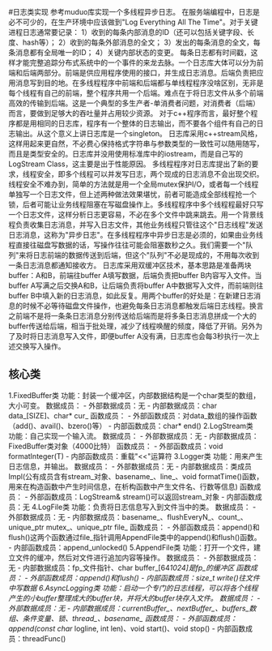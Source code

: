#日志类实现
	参考muduo库实现一个多线程异步日志。
	在服务端编程中，日志是必不可少的，在生产环境中应该做到"Log Everything All The Time"。对于关键进程日志通常要记录：
	1）收到的每条内部消息的ID（还可以包括关键字段、长度、hash等）；
	2）收到的每条外部消息的全文；
	3）发出的每条消息的全文，每条消息都有全局唯一的ID；
	4）关键内部状态的变更。
    每条日志都有时间戳，这样才能完整追踪分布式系统中的一个事件的来龙去脉。一个日志库大体可以分为前端和后端两部分。前端是供应用程序使用的接口，并生成日志消息。后端负责把应用消息写到目的地。在多线程程序中前端和后端都与单线程程序没啥区别，无非是每个线程有自己的前端，整个程序共用一个后端。难点在于将日志文件从多个前端高效的传输到后端。这是一个典型的多生产者-单消费者问题，对消费者（后端）而言，要做到足够大的吞吐量并占用较少资源。
	对于c++程序而言，最好整个程序都是用相同的日志库，程序有一个整体的日志输出，而不要各个组件有自己的日志输出。从这个意义上讲日志库是一个singleton。
    日志库采用c++stream风格，这样用起来更自然，不必费心保持格式字符串与参数类型的一致性可以随用随写，而且是类型安全的。日志库并没用使用标准库中的iostream，而是自己写的LogStream Class，这主要是出于性能原因。
	多线程程序对日志库提出了新的要求，线程安全，即多个线程可以并发写日志，两个现成的日志消息不会出现交织。线程安全不难办到，简单的方法就是用一个全局mutex保护I/O，或者每一个线程单独写一个日志文件，但上述两种做法效果堪忧，前者可能造成全部线程抢一个锁，后者可能让业务线程阻塞在写磁盘操作上。多线程程序中多个线程程最好只写一个日志文件，这样分析日志更容易，不必在多个文件中跳来跳去。用一个背景线程负责收集日志消息，并写入日志文件，其他业务线程只管往这个"日志线程"发送日志消息，这称为"异步日志"。在多线程程序中异步日志是必须的，如果由业务线程直接往磁盘写数据的话，写操作往往可能会阻塞数秒之久。我们需要一个"队列"来将日志前端的数据传送到后端，但这个"队列"不必是现成的，不用每次收到一条日志消息都通知接收方。
	日志库采用双缓冲区技术，基本思路是准备两块buffer：A和B，前端往buffer A填写数据，后端负责把buffer B内容写入文件。当buffer A写满之后交换A和B，让后端负责将buffer A中数据写入文件，而前端则往buffer B中填入新的日志消息，如此反复。用两个buffer的好处是：在新建日志消息的时候不必等待磁盘文件操作，也避免每条日志消息都触发后端日志线程。换言之前端不是将一条条日志消息分别传送给后端而是将多条日志消息拼成一个大的buffer传送给后端，相当于批处理，减少了线程唤醒的频度，降低了开销。另外为了及时将日志消息写入文件，即便buffer A没有满，日志库也会每3秒执行一次上述交换写入操作。
## 核心类
1.FixedBuffer类
功能：封装一个缓冲区，内部数据结构是一个char类型的数组，大小可变。
数据成员：
	- 外部数据成员：无
	- 内部数据成员：char data_[SIZE]、char* cur_
函数成员：
	- 外部函数成员：对data_数组的操作函数（add()、avail()、bzero()等）
	- 内部函数成员：char* end()
2.LogStream类<br>
功能：自己实现一个输入流。
数据成员：
	- 外部数据成员：无
	- 内部数据成员：FixedBuffer类对象（4000比特）
函数成员：
	- 外部函数成员：void formatInteger(T)
	- 内部函数成员：重载"<<"运算符
3.Logger类
功能：用来产生日志信息，并输出。
数据成员：
	- 外部数据成员：无
	- 内部数据成员：类成员Impl(公有成员含有stream_对象、basename_、line_、void formatTime()函数，用来在构造函数中产生时间信息，在析构函数中产生文件名、行数等信息)
函数成员：
	- 外部函数成员：LogStream& stream()可以返回stream_对象
	- 内部函数成员：无
4.LogFile类
功能：负责将日志信息写入到文件当中的类。
数据成员：
	- 外部数据成员：无
	- 内部数据成员：basename_、flushEveryN_、count_、unique_ptr<MutexLock> mutex_、unique_ptr<AppendFile> file_
函数成员：
	- 外部函数成员：append()和flush()这两个函数通过file_指针调用AppendFile类中的append()和flush()函数。
	- 内部函数成员：append_unlocked()
5.AppendFile类
功能：打开一个文件，建立文件的缓冲，然后对文件进行追加内容等操作。
数据成员：
	- 外部数据成员：无
	- 内部数据成员：fp_文件指针、char buffer_[64*1024]是fp_的缓冲区
函数成员：
	- 外部函数成员：append()和flush()
	- 内部函数成员：size_t write()往文件中写数据
6.AsyncLogging类
功能：启动一个专门的日志线程，可以将各个线程产生的小buffer整理成大的buffer块，并将大的buffer块存入文件。
数据成员：
	- 外部数据成员：无
	- 内部数据成员：currentBuffer_、nextBuffer_、buffers_数组、条件变量、锁、thread_、basename_
函数成员：
	- 外部函数成员：append(const char* logline, int len)、void start()、void stop()
	- 内部函数成员：threadFunc()
